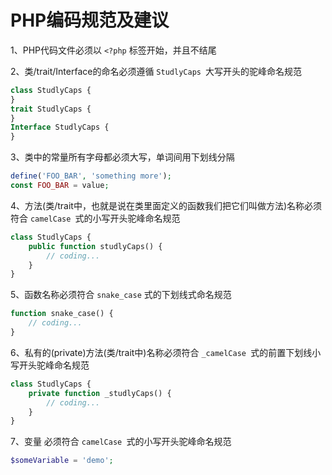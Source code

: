 # PHP编码规范及建议

1、PHP代码文件必须以 `<?php` 标签开始，并且不结尾

2、类/trait/Interface的命名必须遵循 `StudlyCaps `大写开头的驼峰命名规范

```php
class StudlyCaps {
}
trait StudlyCaps {
}
Interface StudlyCaps {
}
```

3、类中的常量所有字母都必须大写，单词间用下划线分隔

```php
define('FOO_BAR', 'something more');
const FOO_BAR = value;
```

4、方法(类/trait中，也就是说在类里面定义的函数我们把它们叫做方法)名称必须符合 `camelCase `式的小写开头驼峰命名规范

```php
class StudlyCaps {
    public function studlyCaps() {
        // coding...
    }
}
```

5、函数名称必须符合 `snake_case` 式的下划线式命名规范

```php
function snake_case() {
    // coding...
}
```

6、私有的(private)方法(类/trait中)名称必须符合 `_camelCase `式的前置下划线小写开头驼峰命名规范

```php
class StudlyCaps {
    private function _studlyCaps() {
        // coding...
    }
}
```

7、变量 必须符合 `camelCase `式的小写开头驼峰命名规范

```php
$someVariable = 'demo';
```











































